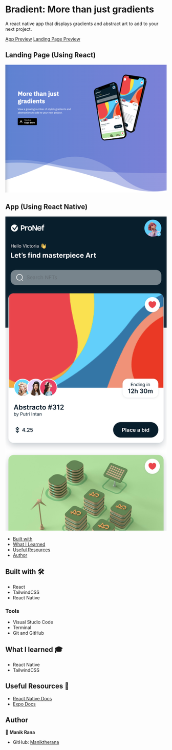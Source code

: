 # Bradient: More than just gradients

A react native app that displays gradients and abstract art to add to your next project.

[App Preview](https://expo.dev/@/projects/bradient)
[Landing Page Preview](https://bradient.vercel.app/)
## Landing Page (Using React)

![Landing Page](./Landing.PNG)

## App (Using React Native)

![App](./App.PNG)


- [Built with](#built-with)
- [What I Learned](#what-i-learned)
- [Useful Resources](#useful-resources)
- [Author](#author)

## Built with 🛠

* React
* TailwindCSS
* React Native

### Tools

* Visual Studio Code
* Terminal
* Git and GitHub

## What I learned 🎓

* React Native
* TailwindCSS

## Useful Resources 📖

* [React Native Docs](https://reactnative.dev/docs/environment-setup)
* [Expo Docs](https://docs.expo.dev/)

## Author

👤 **Manik Rana**
* GitHub: [Maniktherana](https://github.com/Maniktherana)